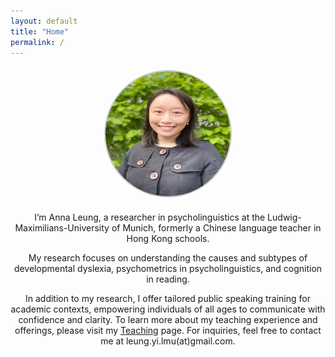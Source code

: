 ```yaml
---
layout: default
title: "Home"
permalink: /
---
```


<div style="text-align: center; margin-top: 20px;">
  <!-- Add Photo -->
  <img src="/assets/images/Photo.jpg" alt="Anna Leung" style="width: 200px; height: 200px; border-radius: 50%; border: 2px solid #ccc;">

  <!-- Add Text -->
  <p style="margin-top: 20px;">
    I’m Anna Leung, a researcher in psycholinguistics at the Ludwig-Maximilians-University of Munich, formerly a Chinese language teacher in Hong Kong schools.
  </p>
  <p>
    My research focuses on understanding the causes and subtypes of developmental dyslexia, psychometrics in psycholinguistics, and cognition in reading.
  </p>
  <p>
    In addition to my research, I offer tailored public speaking training for academic contexts, empowering individuals of all ages to communicate with confidence and clarity. To learn more about my teaching experience and offerings, please visit my <a href="https://msleungyi.github.io/mywebsite/teaching/">Teaching</a> page. For inquiries, feel free to contact me at leung.yi.lmu(at)gmail.com.
  </p>
</div>
